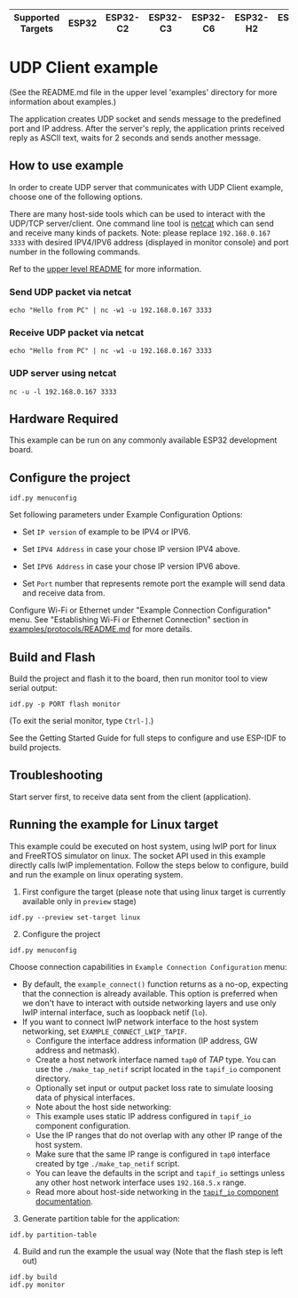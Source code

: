 | Supported Targets | ESP32 | ESP32-C2 | ESP32-C3 | ESP32-C6 | ESP32-H2 | ESP32-S2 | ESP32-S3 |
| ----------------- | ----- | -------- | -------- | -------- | -------- | -------- | -------- |


# UDP Client example

(See the README.md file in the upper level 'examples' directory for more information about examples.)

The application creates UDP socket and sends message to the predefined port and IP address. After the server's reply, the application prints received reply as ASCII text, waits for 2 seconds and sends another message.

## How to use example

In order to create UDP server that communicates with UDP Client example, choose one of the following options.

There are many host-side tools which can be used to interact with the UDP/TCP server/client.
One command line tool is [netcat](http://netcat.sourceforge.net) which can send and receive many kinds of packets.
Note: please replace `192.168.0.167 3333` with desired IPV4/IPV6 address (displayed in monitor console) and port number in the following commands.

Ref to the [upper level README](../README.md#host-tools) for more information.

### Send UDP packet via netcat
```
echo "Hello from PC" | nc -w1 -u 192.168.0.167 3333
```

### Receive UDP packet via netcat
```
echo "Hello from PC" | nc -w1 -u 192.168.0.167 3333
```

### UDP server using netcat
```
nc -u -l 192.168.0.167 3333
```

## Hardware Required

This example can be run on any commonly available ESP32 development board.

## Configure the project

```
idf.py menuconfig
```

Set following parameters under Example Configuration Options:

* Set `IP version` of example to be IPV4 or IPV6.

* Set `IPV4 Address` in case your chose IP version IPV4 above.

* Set `IPV6 Address` in case your chose IP version IPV6 above.

* Set `Port` number that represents remote port the example will send data and receive data from.

Configure Wi-Fi or Ethernet under "Example Connection Configuration" menu. See "Establishing Wi-Fi or Ethernet Connection" section in [examples/protocols/README.md](../../README.md) for more details.


## Build and Flash

Build the project and flash it to the board, then run monitor tool to view serial output:

```
idf.py -p PORT flash monitor
```

(To exit the serial monitor, type ``Ctrl-]``.)

See the Getting Started Guide for full steps to configure and use ESP-IDF to build projects.


## Troubleshooting

Start server first, to receive data sent from the client (application).

## Running the example for Linux target

This example could be executed on host system, using lwIP port for linux and FreeRTOS simulator on linux. The socket API used in this example directly calls lwIP implementation. Follow the steps below to configure, build and run the example on linux operating system.

1. First configure the target (please note that using linux target is currently available only in `preview` stage)
```
idf.py --preview set-target linux
```
2. Configure the project
```
idf.py menuconfig
```
Choose connection capabilities in `Example Connection Configuration` menu:

* By default, the `example_connect()` function returns as a no-op, expecting that the connection is already available. This option is preferred when we don't have to interact with outside networking layers and use only lwIP internal interface, such as loopback netif (`lo`).
* If you want to connect lwIP network interface to the host system networking, set `EXAMPLE_CONNECT_LWIP_TAPIF`.
    * Configure the interface address information (IP address, GW address and netmask).
    * Create a host network interface named `tap0` of *TAP* type. You can use the `./make_tap_netif` script located in the `tapif_io` component directory.
    * Optionally set input or output packet loss rate to simulate loosing data of physical interfaces.
    * Note about the host side networking:
    * This example uses static IP address configured in `tapif_io` component configuration.
    * Use the IP ranges that do not overlap with any other IP range of the host system.
    * Make sure that the same IP range is configured in `tap0` interface created by tge `./make_tap_netif` script.
    * You can leave the defaults in the script and `tapif_io` settings unless any other host network interface uses `192.168.5.x` range.
    * Read more about host-side networking in the [`tapif_io` component documentation](../../../common_components/protocol_examples_tapif_io/README.md).

3. Generate partition table for the application:
```
idf.by partition-table
```

4. Build and run the example the usual way (Note that the flash step is left out)
```
idf.by build
idf.py monitor
```

